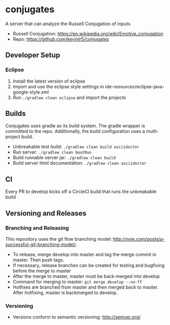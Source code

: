 # conjugates

A server that can analyze the Russell Conjugation of inputs

- Russell Conjugation: https://en.wikipedia.org/wiki/Emotive_conjugation
- Repo: https://github.com/kevinlr5/conjugates

## Developer Setup

### Eclipse

1. Install the latest version of eclipse
2. Import and use the eclipse style settings in ide-resources/eclipse-java-google-style.xml
3. Run `./gradlew clean eclipse` and import the projects

## Builds

Conjugates uses gradle as its build system. The gradle wrapper is committed to the repo. Additionally, the build configuration uses a multi-project build.

- Unbreakable test build: `./gradlew clean build asciidoctor`
- Run server: `./gradlew clean bootRun`
- Build runnable server jar: `./gradlew clean build`
- Build server html documentation: `./gradlew clean asciidoctor`

## CI

Every PR to develop kicks off a CircleCI build that runs the unbreakable build

## Versioning and Releases

### Branching and Releasing
This repository uses the git flow branching model: http://nvie.com/posts/a-successful-git-branching-model/.

- To release, merge develop into master and tag the merge commit in master. Then push tags.
- If necessary, release branches can be created for testing and bugfixing before the merge to master
- After the merge to master, master must be back-merged into develop
- Command for merging to master: `git merge develop --no-ff`
- Hotfixes are branched from master and then merged back to master. After hotfixing, master is backmerged to develop.

### Versioning

- Versions conform to semantic versioning: http://semver.org/
